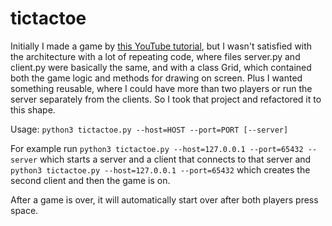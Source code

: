 # tictactoe

Initially I made a game by [this YouTube tutorial](https://www.youtube.com/playlist?list=PL1P11yPQAo7pJT26yr1_cmfS1g_RX7b4d), but I wasn't satisfied with the architecture with a lot of repeating code, where files server.py and client.py were basically the same, and with a class Grid, which contained both the game logic and methods for drawing on screen. Plus I wanted something reusable, where I could have more than two players or run the server separately from the clients. So I took that project and refactored it to this shape.

Usage: `python3 tictactoe.py --host=HOST --port=PORT [--server]`

For example run `python3 tictactoe.py --host=127.0.0.1 --port=65432 --server` which starts a server and a client that connects to that server and `python3 tictactoe.py --host=127.0.0.1 --port=65432` which creates the second client and then the game is on.

After a game is over, it will automatically start over after both players press space.

